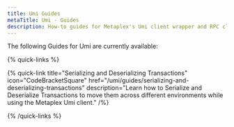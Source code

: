 ```yaml
---
title: Umi Guides
metaTitle: Umi - Guides
description: How-to guides for Metaplex's Umi client wrapper and RPC client.
---
```


The following Guides for Umi are currently available:

{% quick-links %}

{% quick-link title="Serializing and Deserializing Transactions" icon="CodeBracketSquare" href="/umi/guides/serializing-and-deserializing-transactions" description="Learn how to Serialize and Deserialize Transactions to move them across different environments while using the Metaplex Umi client." /%}  

{% /quick-links %}
